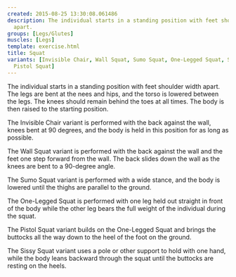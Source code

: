 ```yaml
---
created: 2015-08-25 13:30:08.061486
description: The individual starts in a standing position with feet shoulder width
  apart.
groups: [Legs/Glutes]
muscles: [Legs]
template: exercise.html
title: Squat
variants: [Invisible Chair, Wall Squat, Sumo Squat, One-Legged Squat, Sissy Squat,
  Pistol Squat]
---
```

The individual starts in a standing position with feet shoulder width apart. The legs are bent at the nees and hips, and the torso is lowered between the legs. The knees should remain behind the toes at all times. The body is then raised to the starting position.

The Invisible Chair variant is performed with the back against the wall, knees bent at 90 degrees, and the body is held in this position for as long as possible.

The Wall Squat variant is performed with the back against the wall and the feet one step forward from the wall. The back slides down the wall as the knees are bent to a 90-degree angle.

The Sumo Squat variant is performed with a wide stance, and the body is lowered until the thighs are parallel to the ground.

The One-Legged Squat is performed with one leg held out straight in front of the body while the other leg bears the full weight of the individual during the squat.

The Pistol Squat variant builds on the One-Legged Squat and brings the buttocks all the way down to the heel of the foot on the ground.

The Sissy Squat variant uses a pole or other support to hold with one hand, while the body leans backward through the squat until the buttocks are resting on the heels.